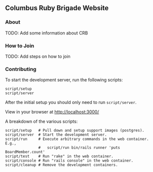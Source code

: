 ## Columbus Ruby Brigade Website

### About

TODO: Add some information about CRB

### How to Join

TODO: Add steps on how to join

### Contributing

To start the development server, run the following scripts:

```
script/setup
script/server
```

After the initial setup you should only need to run `script/server`.

View in your browser at [http://localhost:3000/](http://localhost:3000/)

A breakdown of the various scripts:

```
script/setup   # Pull down and setup support images (postgres).
script/server  # Start the development server.
script/run     # Execute arbitrary commands in the web container.  E.g., 
               #   script/run bin/rails runner 'puts BoardMember.count'
script/test    # Run "rake" in the web container.
script/console # Run "rails console" in the web container.
script/cleanup # Remove the development containers.
```
